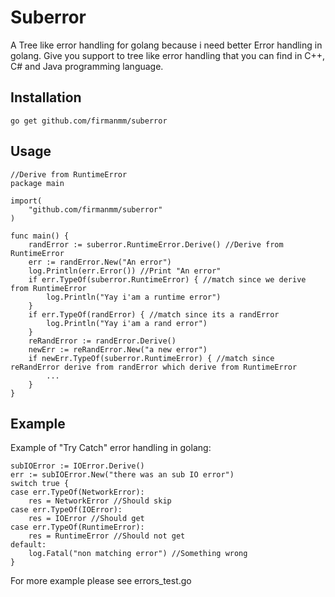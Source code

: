# Suberror
A Tree like error handling for golang because i need better Error handling in golang. Give you support to tree like error handling that you can find in C++, C# and Java programming language.

## Installation
```
go get github.com/firmanmm/suberror
```

## Usage
```
//Derive from RuntimeError
package main

import(
    "github.com/firmanmm/suberror"
)

func main() {
    randError := suberror.RuntimeError.Derive() //Derive from RuntimeError
    err := randError.New("An error")
    log.Println(err.Error()) //Print "An error"
    if err.TypeOf(suberror.RuntimeError) { //match since we derive from RuntimeError
        log.Println("Yay i'am a runtime error")
    }
    if err.TypeOf(randError) { //match since its a randError
        log.Println("Yay i'am a rand error")
    }
    reRandError := randError.Derive()
    newErr := reRandError.New("a new error")
    if newErr.TypeOf(suberror.RuntimeError) { //match since reRandError derive from randError which derive from RuntimeError
        ...
    }
}
```
## Example
Example of "Try Catch" error handling in golang:
```
subIOError := IOError.Derive()
err := subIOError.New("there was an sub IO error")
switch true {
case err.TypeOf(NetworkError):
    res = NetworkError //Should skip
case err.TypeOf(IOError):
    res = IOError //Should get
case err.TypeOf(RuntimeError):
    res = RuntimeError //Should not get
default:
    log.Fatal("non matching error") //Something wrong
}
```
For more example please see errors_test.go